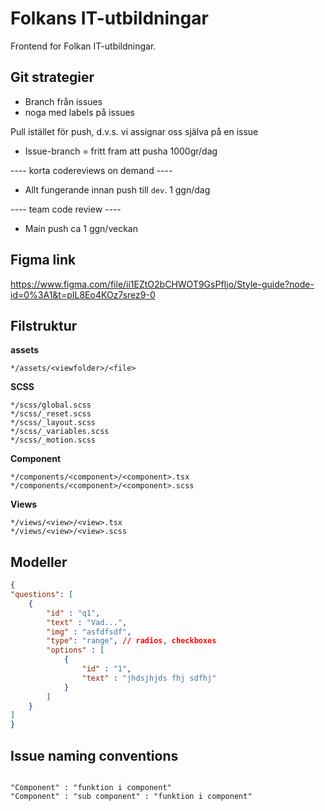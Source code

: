 # Folkans IT-utbildningar

Frontend for Folkan IT-utbildningar.

## Git strategier

- Branch från issues
- noga med labels på issues

Pull istället för push, d.v.s. vi assignar oss själva på en issue

- Issue-branch = fritt fram att pusha 1000gr/dag

---- korta codereviews on demand ----

- Allt fungerande innan push till `dev`. 1 ggn/dag

---- team code review ----

- Main push ca 1 ggn/veckan

## Figma link

https://www.figma.com/file/ii1EZtO2bCHWOT9GsPfIjo/Style-guide?node-id=0%3A1&t=pIL8Eo4KOz7srez9-0

## Filstruktur

**assets**

```
*/assets/<viewfolder>/<file>
```

**SCSS**

```
*/scss/global.scss
*/scss/_reset.scss
*/scss/_layout.scss
*/scss/_variables.scss
*/scss/_motion.scss
```

**Component**

```
*/components/<component>/<component>.tsx
*/components/<component>/<component>.scss
```

**Views**

```
*/views/<view>/<view>.tsx
*/views/<view>/<view>.scss
```


## Modeller
```json
{
"questions": [
    {
        "id" : "q1",
        "text" : "Vad...",
        "img" : "asfdfsdf",
        "type": "range", // radios, checkboxes 
        "options" : [
            {
                "id" : "1",
                "text" : "jhdsjhjds fhj sdfhj"
            }
        ]
    }
]
}
```

## Issue naming conventions
```

"Component" : "funktion i component"
"Component" : "sub component" : "funktion i component"

```
